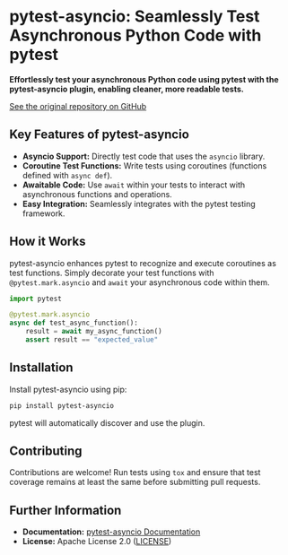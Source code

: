 # pytest-asyncio: Seamlessly Test Asynchronous Python Code with pytest

**Effortlessly test your asynchronous Python code using pytest with the pytest-asyncio plugin, enabling cleaner, more readable tests.**

[See the original repository on GitHub](https://github.com/pytest-dev/pytest-asyncio)

## Key Features of pytest-asyncio

*   **Asyncio Support:** Directly test code that uses the `asyncio` library.
*   **Coroutine Test Functions:** Write tests using coroutines (functions defined with `async def`).
*   **Awaitable Code:**  Use `await` within your tests to interact with asynchronous functions and operations.
*   **Easy Integration:** Seamlessly integrates with the pytest testing framework.

## How it Works

pytest-asyncio enhances pytest to recognize and execute coroutines as test functions.  Simply decorate your test functions with `@pytest.mark.asyncio` and `await` your asynchronous code within them.

```python
import pytest

@pytest.mark.asyncio
async def test_async_function():
    result = await my_async_function()
    assert result == "expected_value"
```

## Installation

Install pytest-asyncio using pip:

```bash
pip install pytest-asyncio
```

pytest will automatically discover and use the plugin.

## Contributing

Contributions are welcome! Run tests using `tox` and ensure that test coverage remains at least the same before submitting pull requests.

## Further Information

*   **Documentation:**  [pytest-asyncio Documentation](https://pytest-asyncio.readthedocs.io/en/latest/)
*   **License:** Apache License 2.0 ([LICENSE](https://github.com/pytest-dev/pytest-asyncio/blob/main/LICENSE))